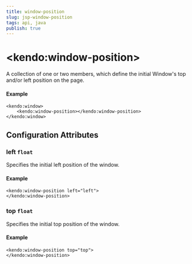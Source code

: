 ```yaml
---
title: window-position
slug: jsp-window-position
tags: api, java
publish: true
---
```


# \<kendo:window-position\>

A collection of one or two members, which define the initial Window's top and/or left position on the page.

#### Example
    <kendo:window>
        <kendo:window-position></kendo:window-position>
    </kendo:window>

## Configuration Attributes

### left `float`

Specifies the initial left position of the window.

#### Example
    <kendo:window-position left="left">
    </kendo:window-position>

### top `float`

Specifies the initial top position of the window.

#### Example
    <kendo:window-position top="top">
    </kendo:window-position>

